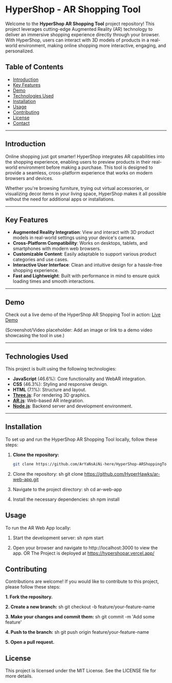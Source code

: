 # HyperShop - AR Shopping Tool

Welcome to the **HyperShop AR Shopping Tool** project repository! This project leverages cutting-edge Augmented Reality (AR) technology to deliver an immersive shopping experience directly through your browser. With HyperShop, users can interact with 3D models of products in a real-world environment, making online shopping more interactive, engaging, and personalized.

## Table of Contents

- [Introduction](#introduction)
- [Key Features](#key-features)
- [Demo](#demo)
- [Technologies Used](#technologies-used)
- [Installation](#installation)
- [Usage](#usage)
- [Contributing](#contributing)
- [License](#license)
- [Contact](#contact)

---

## Introduction

Online shopping just got smarter! HyperShop integrates AR capabilities into the shopping experience, enabling users to preview products in their real-world environment before making a purchase. This tool is designed to provide a seamless, cross-platform experience that works on modern browsers and devices.

Whether you're browsing furniture, trying out virtual accessories, or visualizing decor items in your living space, HyperShop makes it all possible without the need for additional apps or installations.

---

## Key Features

- **Augmented Reality Integration**: View and interact with 3D product models in real-world settings using your device's camera.
- **Cross-Platform Compatibility**: Works on desktops, tablets, and smartphones with modern web browsers.
- **Customizable Content**: Easily adaptable to support various product categories and use cases.
- **Interactive User Interface**: Clean and intuitive design for a hassle-free shopping experience.
- **Fast and Lightweight**: Built with performance in mind to ensure quick loading times and smooth interactions.

---

## Demo

Check out a live demo of the HyperShop AR Shopping Tool in action: [Live Demo](#)

(Screenshot/Video placeholder: Add an image or link to a demo video showcasing the tool in use.)

---

## Technologies Used

This project is built using the following technologies:

- **JavaScript** (46.6%): Core functionality and WebAR integration.
- **CSS** (46.3%): Styling and responsive design.
- **HTML** (7.1%): Structure and layout.
- **[Three.js](https://threejs.org/)**: For rendering 3D graphics.
- **[AR.js](https://ar-js-org.github.io/AR.js/)**: Web-based AR integration.
- **[Node.js](https://nodejs.org/)**: Backend server and development environment.

---

## Installation

To set up and run the HyperShop AR Shopping Tool locally, follow these steps:

1. **Clone the repository:**
   ```bash
   git clone https://github.com/ArYaNsAiNi-here/HyperShop-ARShoppingTool.git

1. Clone the repository: sh
   git clone https://github.com/HyperHawks/ar-web-app.git
   
2. Navigate to the project directory: sh
  cd ar-web-app

3. Install the necessary dependencies: sh
  npm install


## Usage
To run the AR Web App locally:

1. Start the development server: sh
  npm start

2. Open your browser and navigate to http://localhost:3000 to view the app. OR
   The Project is deployed at https://hypershopar.vercel.app/
   

## Contributing
  Contributions are welcome! If you would like to contribute to this project, please follow these steps:

**1. Fork the repository.**
  
**2. Create a new branch:** sh
  git checkout -b feature/your-feature-name
  
**3. Make your changes and commit them:** sh
  git commit -m 'Add some feature'
  
**4. Push to the branch:** sh
  git push origin feature/your-feature-name
  
**5. Open a pull request.**

## License
  This project is licensed under the MIT License. See the LICENSE file for more details.
